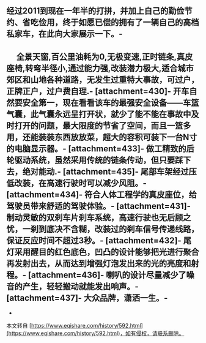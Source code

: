  经过2011到现在一年半的打拼，并加上自己的勤俭节约、省吃俭用，终于如愿已偿的拥有了一辆自己的高档私家车，在此向大家展示一下。-
-
　 全景天窗,百公里油耗为0,无极变速,正时链条,真皮座椅,转弯半径小,通过能力强,改装潜力极大,适合城市郊区和山地各种道路，无发生过重特大事故，可过户，正牌正户，过户费自理.-
\[attachment=430\]-
开车自然要安全第一，现在看看该车的最强安全设备——车篮气囊，此气囊永远呈打开状，就少了能不能在事故中及时打开的问题，最大限度的节省了空间，而且一篮多用，还能装装东西放放菜，超大的容积可装下一台N寸的电脑显示器。-
\[attachment=433\]-
做工精致的后轮驱动系统，虽然采用传统的链条传动，但只要踩下去，绝对能动.-
\[attachment=435\]-
尾部车架经过压低改装，在高速行驶时可以减少风阻。-
\[attachment=434\]-
符合人体工程学的真皮座位，给驾驶员带来舒适的驾驶体验。-
\[attachment=431\]-
制动灵敏的双刹车片刹车系统，高速行驶也无后顾之忧，一刹到底决不含糊，改装过的刹车信号传递线路，保证反应时间不超过3秒。-
\[attachment=432\]-
尾灯采用醒目的红色底色，凹凸的设计能够把光进行聚合再发射出去，从而达到增强灯泡发出来的光的亮度和射程。-
\[attachment=436\]-
喇叭的设计尽量减少了噪音的产生，轻轻搬动就能发出响声。-
\[attachment=437\]-
大众品牌，潇洒一生。-
-

-

本文转自 [https://www.eqishare.com/history/592.html](https://www.eqishare.com/history/592.html)，如有侵权，请联系删除。